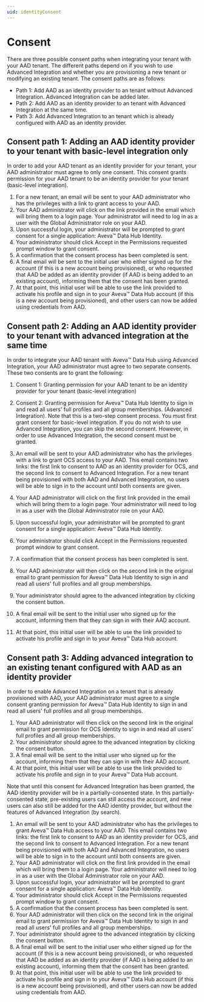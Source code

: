 ```yaml
---
uid: identityConsent
---
```


# Consent

There are three possible consent paths when integrating your tenant with your AAD tenant. The different paths depend on if you wish to use Advanced Integration and whether you are provisioning a new tenant or modifying an existing tenant. The consent paths are as follows:

* Path 1: Add AAD as an identity provider to an tenant without Advanced Integration. Advanced Integration can be added later.
* Path 2: Add AAD as an identity provider to an tenant with Advanced Integration at the same time.
* Path 3: Add Advanced Integration to an tenant which is already configured with AAD as an identity provider.

## Consent path 1: Adding an AAD identity provider to your tenant with basic-level integration only

In order to add your AAD tenant as an identity provider for your tenant, your AAD administrator must agree to only one consent. This consent grants permission for your AAD tenant to be an identity provider for your tenant (basic-level integration).

1. For a new tenant, an email will be sent to your AAD administrator who has the privileges with a link to grant access to your AAD.
1. Your AAD administrator will click on the link provided in the email which will bring them to a login page. Your administrator will need to log in as a user with the Global Administrator role on your AAD.
1. Upon successful login, your administrator will be prompted to grant consent for a single application: Aveva&trade; Data Hub Identity.
1. Your administrator should click Accept in the Permissions requested prompt window to grant consent.
1. A confirmation that the consent process has been completed is sent.
1. A final email will be sent to the initial user who either signed up for the account (if this is a new account being provisioned), or who requested that AAD be added as an identity provider (if AAD is being added to an existing account), informing them that the consent has been granted.
1. At that point, this initial user will be able to use the link provided to activate his profile and sign in to your Aveva&trade; Data Hub account (if this is a new account being provisioned), and other users can now be added using credentials from AAD.

## Consent path 2: Adding an AAD identity provider to your tenant with advanced integration at the same time

In order to integrate your AAD tenant with Aveva&trade; Data Hub using Advanced Integration, your AAD administrator must agree to two separate consents. These two consents are to grant the following:

1. Consent 1: Granting permission for your AAD tenant to be an identity provider for your tenant (basic-level integration)
1. Consent 2: Granting permission for Aveva&trade; Data Hub Identity to sign in and read all users' full profiles and all group memberships. (Advanced Integration).
Note that this is a two-step consent process. You must first grant consent for basic-level integration. If you do not wish to use Advanced Integration, you can skip the second consent. However, in order to use Advanced Integration, the second consent must be granted.

1. An email will be sent to your AAD administrator who has the privileges with a link to grant OCS access to your AAD. This email contains two links: the first link to consent to AAD as an identity provider for OCS, and the second link to consent to Advanced Integration. For a new tenant being provisioned with both AAD and Advanced Integration, no users will be able to sign in to the account until both consents are given.
1. Your AAD administrator will click on the first link provided in the email which will bring them to a login page. Your administrator will need to log in as a user with the Global Administrator role on your AAD.
1. Upon successful login, your administrator will be prompted to grant consent for a single application: Aveva&trade; Data Hub Identity.
1. Your administrator should click Accept in the Permissions requested prompt window to grant consent.
1. A confirmation that the consent process has been completed is sent.
1. Your AAD administrator will then click on the second link in the original email to grant permission for Aveva&trade; Data Hub Identity to sign in and read all users' full profiles and all group memberships.
1. Your administrator should agree to the advanced integration by clicking the consent button.
1. A final email will be sent to the initial user who signed up for the account, informing them that they can sign in with their AAD account.
1. At that point, this initial user will be able to use the link provided to activate his profile and sign in to your Aveva&trade; Data Hub account.

## Consent path 3: Adding advanced integration to an existing tenant configured with AAD as an identity provider

In order to enable Advanced Integration on a tenant that is already provisioned with AAD, your AAD administrator must agree to a single consent granting permission for Aveva&trade; Data Hub Identity to sign in and read all users' full profiles and all group memberships.

1. Your AAD administrator will then click on the second link in the original email to grant permission for OCS Identity to sign in and read all users' full profiles and all group memberships.
1. Your administrator should agree to the advanced integration by clicking the consent button.
1. A final email will be sent to the initial user who signed up for the account, informing them that they can sign in with their AAD account.
1. At that point, this initial user will be able to use the link provided to activate his profile and sign in to your Aveva&trade; Data Hub account.

Note that until this consent for Advanced Integration has been granted, the AAD identity provider will be in a partially-consented state. In this partially-consented state, pre-existing users can still access the account, and new users can also still be added for the AAD identity provider, but without the features of Advanced Integration (by search).

1. An email will be sent to your AAD administrator who has the privileges to grant Aveva&trade; Data Hub access to your AAD. This email contains two links: the first link to consent to AAD as an identity provider for OCS, and the second link to consent to Advanced Integration. For a new tenant being provisioned with both AAD and Advanced Integration, no users will be able to sign in to the account until both consents are given.
1. Your AAD administrator will click on the first link provided in the email which will bring them to a login page. Your administrator will need to log in as a user with the Global Administrator role on your AAD.
1. Upon successful login, your administrator will be prompted to grant consent for a single application: Aveva&trade; Data Hub Identity.
1. Your administrator should click Accept in the Permissions requested prompt window to grant consent.
1. A confirmation that the consent process has been completed is sent.
1. Your AAD administrator will then click on the second link in the original email to grant permission for Aveva&trade; Data Hub Identity to sign in and read all users' full profiles and all group memberships.
1. Your administrator should agree to the advanced integration by clicking the consent button.
1. A final email will be sent to the initial user who either signed up for the account (if this is a new account being provisioned), or who requested that AAD be added as an identity provider (if AAD is being added to an existing account), informing them that the consent has been granted.
1. At that point, this initial user will be able to use the link provided to activate his profile and sign in to your Aveva&trade; Data Hub account (if this is a new account being provisioned), and other users can now be added using credentials from AAD.
